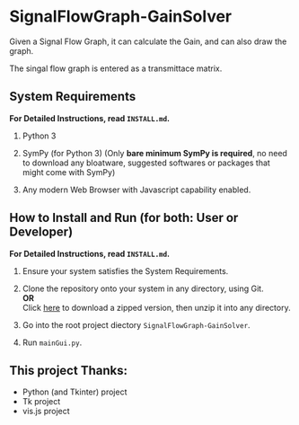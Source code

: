 # SignalFlowGraph-GainSolver

Given a Signal Flow Graph, it can calculate the Gain, and can also draw the graph.

The singal flow graph is entered as a transmittace matrix.


## System Requirements

**For Detailed Instructions, read `INSTALL.md`.**

1. Python 3

2. SymPy (for Python 3)
   (Only **bare minimum SymPy is required**, no need to download any bloatware, suggested softwares or packages that might come with SymPy)

3. Any modern Web Browser with Javascript capability enabled.


## How to Install and Run (for both: User or Developer)

**For Detailed Instructions, read `INSTALL.md`.**

1. Ensure your system satisfies the System Requirements.

2. Clone the repository onto your system in any directory, using Git.  
    **OR**  
    Click [here](https://github.com/aneesahmed777/SignalFlowGraph-GainSolver/archive/master.zip) to download a zipped version, then unzip it into any directory.

3. Go into the root project diectory `SignalFlowGraph-GainSolver`.

4. Run `mainGui.py`.


## This project Thanks:

+ Python (and Tkinter) project
+ Tk project
+ vis.js project
